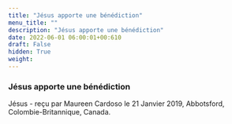```yaml
---
title: "Jésus apporte une bénédiction"
menu_title: ""
description: "Jésus apporte une bénédiction"
date: 2022-06-01 06:00:01+00:610
draft: False
hidden: True
weight:
---
```

### Jésus apporte une bénédiction

Jésus - reçu par Maureen Cardoso le 21 Janvier 2019, Abbotsford, Colombie-Britannique, Canada.



